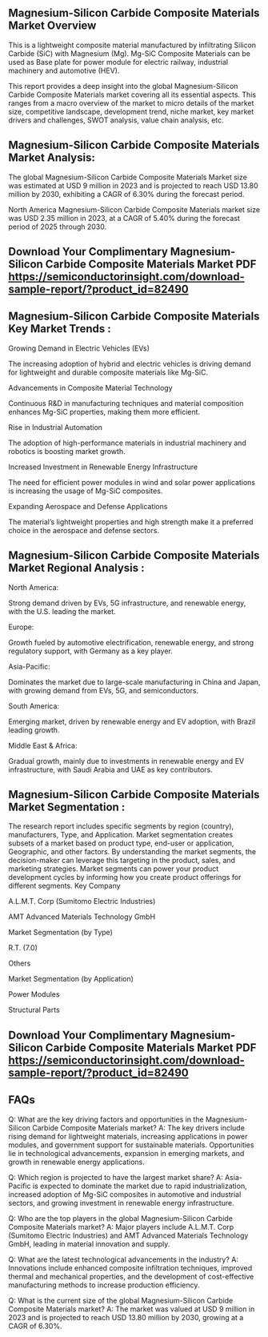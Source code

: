 ## Magnesium-Silicon Carbide Composite Materials Market Overview
This is a lightweight composite material manufactured by infiltrating Silicon Carbide (SiC) with Magnesium (Mg). Mg-SiC Composite Materials can be used as Base plate for power module for electric railway, industrial machinery and automotive (HEV).

This report provides a deep insight into the global Magnesium-Silicon Carbide Composite Materials market covering all its essential aspects. This ranges from a macro overview of the market to micro details of the market size, competitive landscape, development trend, niche market, key market drivers and challenges, SWOT analysis, value chain analysis, etc.

## Magnesium-Silicon Carbide Composite Materials Market Analysis:
The global Magnesium-Silicon Carbide Composite Materials Market size was estimated at USD 9 million in 2023 and is projected to reach USD 13.80 million by 2030, exhibiting a CAGR of 6.30% during the forecast period.

North America Magnesium-Silicon Carbide Composite Materials market size was USD 2.35 million in 2023, at a CAGR of 5.40% during the forecast period of 2025 through 2030.

## Download Your Complimentary Magnesium-Silicon Carbide Composite Materials Market PDF https://semiconductorinsight.com/download-sample-report/?product_id=82490 

## Magnesium-Silicon Carbide Composite Materials Key Market Trends  :
Growing Demand in Electric Vehicles (EVs)

The increasing adoption of hybrid and electric vehicles is driving demand for lightweight and durable composite materials like Mg-SiC.

Advancements in Composite Material Technology

Continuous R&D in manufacturing techniques and material composition enhances Mg-SiC properties, making them more efficient.

Rise in Industrial Automation

The adoption of high-performance materials in industrial machinery and robotics is boosting market growth.

Increased Investment in Renewable Energy Infrastructure

The need for efficient power modules in wind and solar power applications is increasing the usage of Mg-SiC composites.

Expanding Aerospace and Defense Applications

The material’s lightweight properties and high strength make it a preferred choice in the aerospace and defense sectors.

## Magnesium-Silicon Carbide Composite Materials Market Regional Analysis :
North America:

Strong demand driven by EVs, 5G infrastructure, and renewable energy, with the U.S. leading the market.

Europe:

Growth fueled by automotive electrification, renewable energy, and strong regulatory support, with Germany as a key player.

Asia-Pacific:

Dominates the market due to large-scale manufacturing in China and Japan, with growing demand from EVs, 5G, and semiconductors.

South America:

Emerging market, driven by renewable energy and EV adoption, with Brazil leading growth.

Middle East & Africa:

Gradual growth, mainly due to investments in renewable energy and EV infrastructure, with Saudi Arabia and UAE as key contributors.

## Magnesium-Silicon Carbide Composite Materials Market Segmentation :
The research report includes specific segments by region (country), manufacturers, Type, and Application. Market segmentation creates subsets of a market based on product type, end-user or application, Geographic, and other factors. By understanding the market segments, the decision-maker can leverage this targeting in the product, sales, and marketing strategies. Market segments can power your product development cycles by informing how you create product offerings for different segments.
Key Company

A.L.M.T. Corp (Sumitomo Electric Industries)

AMT Advanced Materials Technology GmbH

Market Segmentation (by Type)

R.T. (7.0)

Others

Market Segmentation (by Application)

Power Modules

Structural Parts

## Download Your Complimentary Magnesium-Silicon Carbide Composite Materials Market PDF https://semiconductorinsight.com/download-sample-report/?product_id=82490 

## FAQs
Q: What are the key driving factors and opportunities in the Magnesium-Silicon Carbide Composite Materials market?
A: The key drivers include rising demand for lightweight materials, increasing applications in power modules, and government support for sustainable materials. Opportunities lie in technological advancements, expansion in emerging markets, and growth in renewable energy applications.


Q: Which region is projected to have the largest market share?
A: Asia-Pacific is expected to dominate the market due to rapid industrialization, increased adoption of Mg-SiC composites in automotive and industrial sectors, and growing investment in renewable energy infrastructure.


Q: Who are the top players in the global Magnesium-Silicon Carbide Composite Materials market?
A: Major players include A.L.M.T. Corp (Sumitomo Electric Industries) and AMT Advanced Materials Technology GmbH, leading in material innovation and supply.


Q: What are the latest technological advancements in the industry?
A: Innovations include enhanced composite infiltration techniques, improved thermal and mechanical properties, and the development of cost-effective manufacturing methods to increase production efficiency.


Q: What is the current size of the global Magnesium-Silicon Carbide Composite Materials market?
A: The market was valued at USD 9 million in 2023 and is projected to reach USD 13.80 million by 2030, growing at a CAGR of 6.30%.

